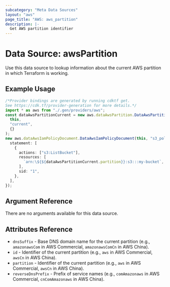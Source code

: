 ```yaml
---
subcategory: "Meta Data Sources"
layout: "aws"
page_title: "AWS: aws_partition"
description: |-
  Get AWS partition identifier
---
```


# Data Source: awsPartition

Use this data source to lookup information about the current AWS partition in
which Terraform is working.

## Example Usage

```typescript
/*Provider bindings are generated by running cdktf get.
See https://cdk.tf/provider-generation for more details.*/
import * as aws from "./.gen/providers/aws";
const dataAwsPartitionCurrent = new aws.dataAwsPartition.DataAwsPartition(
  this,
  "current",
  {}
);
new aws.dataAwsIamPolicyDocument.DataAwsIamPolicyDocument(this, "s3_policy", {
  statement: [
    {
      actions: ["s3:ListBucket"],
      resources: [
        `arn:\${${dataAwsPartitionCurrent.partition}}:s3:::my-bucket`,
      ],
      sid: "1",
    },
  ],
});

```

## Argument Reference

There are no arguments available for this data source.

## Attributes Reference

* `dnsSuffix` - Base DNS domain name for the current partition (e.g., `amazonawsCom` in AWS Commercial, `amazonawsComCn` in AWS China).
* `id` - Identifier of the current partition (e.g., `aws` in AWS Commercial, `awsCn` in AWS China).
* `partition` - Identifier of the current partition (e.g., `aws` in AWS Commercial, `awsCn` in AWS China).
* `reverseDnsPrefix` - Prefix of service names (e.g., `comAmazonaws` in AWS Commercial, `cnComAmazonaws` in AWS China).
